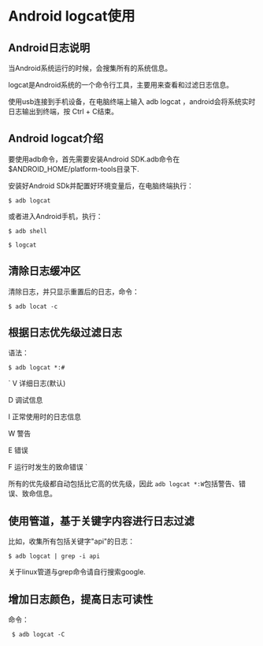 # Android logcat使用

## Android日志说明

当Android系统运行的时候，会搜集所有的系统信息。

logcat是Android系统的一个命令行工具，主要用来查看和过滤日志信息。

使用usb连接到手机设备，在电脑终端上输入 adb logcat ，android会将系统实时日志输出到终端，按 Ctrl + C结束。

## Android logcat介绍

要使用adb命令，首先需要安装Android SDK.adb命令在$ANDROID_HOME/platform-tools目录下.

安装好Android SDk并配置好环境变量后，在电脑终端执行：

`$ adb logcat`

或者进入Android手机，执行：

`$ adb shell`

`$ logcat`

## 清除日志缓冲区

清除日志，并只显示重置后的日志，命令：

` $ adb locat -c `

## 根据日志优先级过滤日志

语法：

` $ adb logcat *:# `


` V 详细日志(默认)

D 调试信息

I 正常使用时的日志信息

W 警告

E 错误

F 运行时发生的致命错误
`

所有的优先级都自动包括比它高的优先级，因此 `adb logcat *:W`包括警告、错误、致命信息。

## 使用管道，基于关键字内容进行日志过滤

比如，收集所有包括关键字"api"的日志：

` $ adb logcat | grep -i api `

关于linux管道与grep命令请自行搜索google.

## 增加日志颜色，提高日志可读性

命令：

` $ adb logcat -C`





